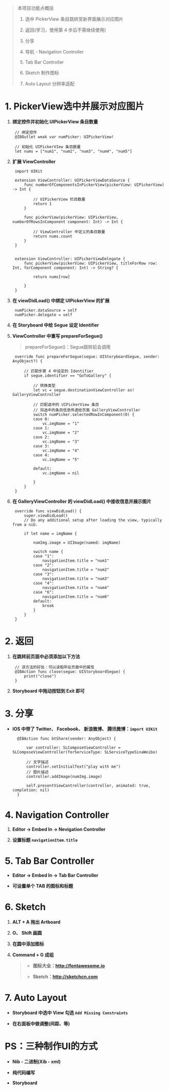 
>本项目功能点概括
>
>1. 选中 PickerView 条目跳转至新界面展示对应图片
>
>2. 返回(学习，使用第 4 步后不需继续使用)
>
>3. 分享
>
>4. 导航 - Navigation Controller
>
>5. Tab Bar Controller
>
>6. Sketch 制作图标
>
>7. Auto Layout 分辨率适配

# 1. PickerView选中并展示对应图片

1. **绑定控件并初始化 UIPickerView 条目数量**

		// 绑定控件
		@IBOutlet weak var numPicker: UIPickerView!
    
    	// 初始化 UIPickerVIew 条目数量
    	let nums = ["num1", "num2", "num3", "num4", "num5"]

2. **扩展 ViewController**

		import UIKit
		
		extension ViewController: UIPickerViewDataSource {
		    func numberOfComponentsInPickerView(pickerView: UIPickerView) -> Int {
		        
		        // UIPickerView 栏目数量
		        return 1
		    }
		    
		    func pickerView(pickerView: UIPickerView, numberOfRowsInComponent component: Int) -> Int {
		        
		        // ViewController 中定义的条目数量
		        return nums.count
		    }
		}
		
		
		extension ViewController: UIPickerViewDelegate {
		    func pickerView(pickerView: UIPickerView, titleForRow row: Int, forComponent component: Int) -> String? {
		        
		        return nums[row]
		        
		    }
		}
		
3. **在 viewDidLoad() 中绑定 UIPickerView 的扩展**

        numPicker.dataSource = self
        numPicker.delegate = self
        
4. **在 Storyboard 中给 Segue 设定 Identifier**

5. **ViewController 中重写 prepareForSegue()**

	>prepareForSegue()：Segue跳转前会调用

		override func prepareForSegue(segue: UIStoryboardSegue, sender: AnyObject?) {
		        
		    // 匹配步骤 4 中设定的 Identifier
	        if segue.identifier == "GoToGallery" {
	            
	            // 转换类型
	            let vc = segue.destinationViewController as! GalleryViewController
	            
	            // 匹配选中的 UIPickerView 条目
	            // 将选中的条目信息传递给页面 GalleryViewController
	            switch numPicker.selectedRowInComponent(0) {
	            case 0:
	                vc.imgName = "1"
	            case 1:
	                vc.imgName = "2"
	            case 2:
	                vc.imgName = "3"
	            case 3:
	                vc.imgName = "4"
	            case 4:
	                vc.imgName = "5"
	                
	            default:
	                vc.imgName = nil
	                
	            }
	        }
	    }
	    
6. **在 GalleryViewController 的 viewDidLoad() 中接收信息并展示图片**
    
	    override func viewDidLoad() {
	        super.viewDidLoad()
	        // Do any additional setup after loading the view, typically from a nib.
	        
	        if let name = imgName {
	            
	            numImg.image = UIImage(named: imgName)
	            
	            switch name {
	            case "1":
	                navigationItem.title = "num1"
	            case "2":
	                navigationItem.title = "num2"
	            case "3":
	                navigationItem.title = "num3"
	            case "4":
	                navigationItem.title = "num4"
	            case "6":
	                navigationItem.title = "num6"
	            default:
	                break
	            }
	        }
	    }
    
    
# 2. 返回

1. **在跳转前页面中必须添加以下方法**

	    // 该方法的好处：可以读取所在页面中的属性
	    @IBAction func close(segue: UIStoryboardSegue) {
	        print("close")
	    }
	    
2. **Storyboard 中拖动按钮到 Exit 即可**   

# 3. 分享 

- **IOS 中带了 Twitter、 Facebook、 新浪微博、 腾讯微博：`import UIKit`**

	    @IBAction func btShare(sender: AnyObject) {
	    
	        var controller: SLComposeViewController = SLComposeViewController(forServiceType: SLServiceTypeSinaWeibo)
	    
	    	// 文字描述
	        controller.setInitialText("play with me")
	        // 图片描述
	        controller.addImage(numImg.image)
	        
	        self.presentViewController(controller, animated: true, completion: nil)
	    }
	    
# 4. Navigation Controller

1. **Editor -> Embed In -> Nevigation Controller**

2. **设置标题 `navigationItem.title`**


# 5. Tab Bar Controller

- **Editor -> Embed In -> Tab Bar Controller**

- **可设置单个 TAB 的图标和标题**

# 6. Sketch

1. **ALT + A 拖出 Artboard**

2. **O、 Shift 画圆**

3. **在圆中添加图标**

4. **Command + G 成组**

	>- **图标大全：<http://fontawesome.io>**
	>
	>- **Sketch：<http://sketchcn.com>**


# 7. Auto Layout

- **Storyboard 中选中 View 勾选 `Add Missing Constraints`**

- **在右面板中做调整(间距、等)**


# PS：三种制作UI的方式

- **Nib - 二进制(Xib - xml)**

- **纯代码编写**

- **Storyboard**
